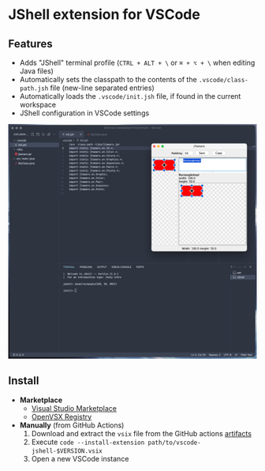 # JShell extension for VSCode

## Features

- Adds "JShell" terminal profile (`CTRL + ALT + \` or `⌘ + ⌥ + \` when editing Java files)
- Automatically sets the classpath to the contents of the `.vscode/class-path.jsh` file (new-line separated entries)
- Automatically loads the `.vscode/init.jsh` file, if found in the current workspace
- JShell configuration in VSCode settings

![Screenshot](assets/screenshot.png)

## Install

- **Marketplace**
  - [Visual Studio Marketplace](https://marketplace.visualstudio.com/items?itemName=luceresearchlab.vs-jshell)
  - [OpenVSX Registry](https://open-vsx.org/extension/luceresearchlab/vs-jshell)
- **Manually** (from GitHub Actions)
  1. Download and extract the `vsix` file from the GitHub actions [artifacts](https://github.com/LuCEresearchlab/vscode-jshell/actions/workflows/build.yml)
  2. Execute `code --install-extension path/to/vscode-jshell-$VERSION.vsix`
  3. Open a new VSCode instance
